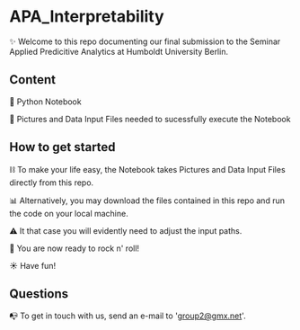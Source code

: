 # APA_Interpretability

:sparkles: Welcome to this repo documenting our final submission to the Seminar Applied Predicitive Analytics at Humboldt University Berlin. 

## Content
:snake: Python Notebook 

:file_folder: Pictures and Data Input Files needed to sucessfully execute the Notebook 

## How to get started
:chains: To make your life easy, the Notebook takes Pictures and Data Input Files directly from this repo. 

:bar_chart: Alternatively, you may download the files contained in this repo and run the code on your local machine. 

:warning: It that case you will evidently need to adjust the input paths.

:rocket: You are now ready to rock n' roll! 

:sunny: Have fun! 

## Questions
:mailbox_with_no_mail: To get in touch with us, send an e-mail to 'group2@gmx.net'. 
